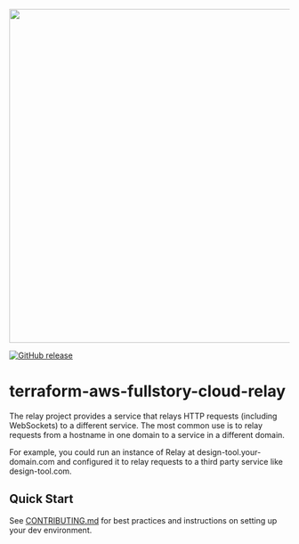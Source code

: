 <a href="https://fullstory.com"><img src="https://d36ubspakw5kl4.cloudfront.net/fullstory.png" width="600"></a>

[![GitHub release](https://img.shields.io/github/release/fullstorydev/terraform-aws-cloud-relay.svg)](https://github.com/fullstorydev/terraform-aws-cloud-relay/releases/)

# terraform-aws-fullstory-cloud-relay

The relay project provides a service that relays HTTP requests (including WebSockets) to a different service. The most common use is to relay requests from a hostname in one domain to a service in a different domain.

For example, you could run an instance of Relay at design-tool.your-domain.com and configured it to relay requests to a third party service like design-tool.com.

## Quick Start
See [CONTRIBUTING.md](https://github.com/fullstorydev/terraform-aws-fullstory-cloud-relay/blob/main/.github/CONTRIBUTING.md) for best practices and instructions on setting up your dev environment.